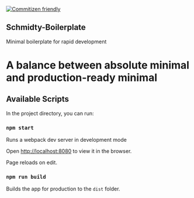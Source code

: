[![Commitizen friendly](https://img.shields.io/badge/commitizen-friendly-brightgreen.svg)](http://commitizen.github.io/cz-cli/)

## Schmidty-Boilerplate

Minimal boilerplate for rapid development

# A balance between absolute minimal and production-ready minimal

## Available Scripts

In the project directory, you can run:

### `npm start`

Runs a webpack dev server in development mode

Open [http://localhost:8080](http://localhost:8080) to view it in the browser.

Page reloads on edit.

### `npm run build`

Builds the app for production to the `dist` folder.
